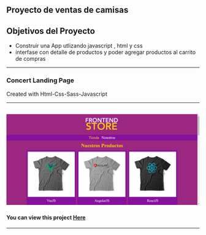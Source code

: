 ## Proyecto de ventas de camisas 

## Objetivos del Proyecto

- Construir una App utlizando javascript , html y css
-  interfase con detalle de productos y poder agregar productos al carrito de compras

---  
### Concert Landing Page 
Created with Html-Css-Sass-Javascript

---
[<img alt="" src="https://github.com/jesusegg/Jesusegg/blob/main/img/camisas.png" />](https://frontendjesusgedler.netlify.app/)
---
#### You can view this project [Here](https://frontendjesusgedler.netlify.app/) 


---  
